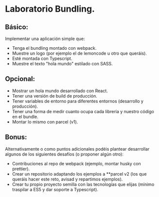 # Laboratorio Bundling.

## Básico:

Implementar una aplicación simple que:

* Tenga el bundling montado con webpack.
* Muestre un logo (por ejemplo el de lemoncode u otro que queráis).
* Esté montada con Typescript.
* Muestre el texto "hola mundo" estilado con SASS.


## Opcional:

* Mostrar un hola mundo desarrollado con React.
* Tener una versión de build de producción.
* Tener variables de entorno para diferentes entornos (desarrollo y producción).
* Tener una forma de medir cuanto ocupa cada librería y nuestro código en el bundle.
* Montar lo mismo con parcel (v1).


## Bonus:
Alternativamente o como puntos adicionales podéis plantear desarrollar algunos de los siguientes desafíos (o proponer algún otro):

* Contribuciones al repo de webpack (ejemplo, montar husky con prettier).
* Crear un repositorio adaptando los ejemplos a **parcel v2 (los que queráis hacer este reto, avisad y repartimos ejemplos).
* Crear tu propio proyecto semilla con las tecnologías que elijas (mínimo traspilar a ES5 y dar soporte a Typescript).